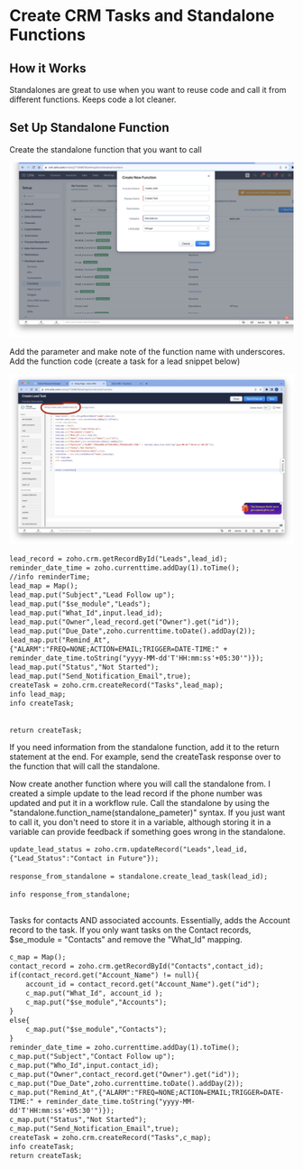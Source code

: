 # Create CRM Tasks and Standalone Functions



## How it Works
Standalones are great to use when you want to reuse code and call it from different functions. Keeps code a lot cleaner.


## Set Up Standalone Function

Create the standalone function that you want to call

<img src="Image 9-19-23 at 4.50 AM.jpeg" width="600">

Add the parameter and make note of the function name with underscores. Add the function code (create a task for a lead snippet below)

<img src="Image 9-19-23 at 5.32 AM.jpeg" width="600">

```
lead_record = zoho.crm.getRecordById("Leads",lead_id);
reminder_date_time = zoho.currenttime.addDay(1).toTime();
//info reminderTime;
lead_map = Map();
lead_map.put("Subject","Lead Follow up");
lead_map.put("$se_module","Leads");
lead_map.put("What_Id",input.lead_id);
lead_map.put("Owner",lead_record.get("Owner").get("id"));
lead_map.put("Due_Date",zoho.currenttime.toDate().addDay(2));
lead_map.put("Remind_At",{"ALARM":"FREQ=NONE;ACTION=EMAIL;TRIGGER=DATE-TIME:" + reminder_date_time.toString("yyyy-MM-dd'T'HH:mm:ss'+05:30'")});
lead_map.put("Status","Not Started");
lead_map.put("Send_Notification_Email",true);
createTask = zoho.crm.createRecord("Tasks",lead_map);
info lead_map;
info createTask;


return createTask;

```
If you need information from the standalone function, add it to the return statement at the end. For example, send the createTask response over to the function that will call the standalone.

Now create another function where you will call the standalone from. I created a simple update to the lead record if the phone number was updated and put it in a workflow rule. Call the standalone by using the "standalone.function_name(standalone_pameter)" syntax. If you just want to call it, you don't need to store it in a variable, although storing it in a variable can provide feedback if something goes wrong in the standalone.

```
update_lead_status = zoho.crm.updateRecord("Leads",lead_id,{"Lead_Status":"Contact in Future"});

response_from_standalone = standalone.create_lead_task(lead_id);

info response_from_standalone;


```


Tasks for contacts AND associated accounts. Essentially, adds the Account record to the task. If you only want tasks on the Contact records, $se_module = "Contacts" and remove the "What_Id" mapping. 
```
c_map = Map();
contact_record = zoho.crm.getRecordById("Contacts",contact_id);
if(contact_record.get("Account_Name") != null){
	account_id = contact_record.get("Account_Name").get("id");
	c_map.put("What_Id", account_id );
	c_map.put("$se_module","Accounts");
}
else{
	c_map.put("$se_module","Contacts");
}
reminder_date_time = zoho.currenttime.addDay(1).toTime();
c_map.put("Subject","Contact Follow up");
c_map.put("Who_Id",input.contact_id);
c_map.put("Owner",contact_record.get("Owner").get("id"));
c_map.put("Due_Date",zoho.currenttime.toDate().addDay(2));
c_map.put("Remind_At",{"ALARM":"FREQ=NONE;ACTION=EMAIL;TRIGGER=DATE-TIME:" + reminder_date_time.toString("yyyy-MM-dd'T'HH:mm:ss'+05:30'")});
c_map.put("Status","Not Started");
c_map.put("Send_Notification_Email",true);
createTask = zoho.crm.createRecord("Tasks",c_map);
info createTask;
return createTask;
```
